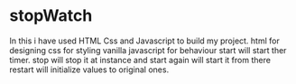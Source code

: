 # stopWatch
In this i have used HTML Css and Javascript to build my project.
html for designing
css for styling
vanilla javascript for behaviour
start will start ther timer.
stop will stop it at instance and start again will start it from there
restart will initialize values to original ones.
